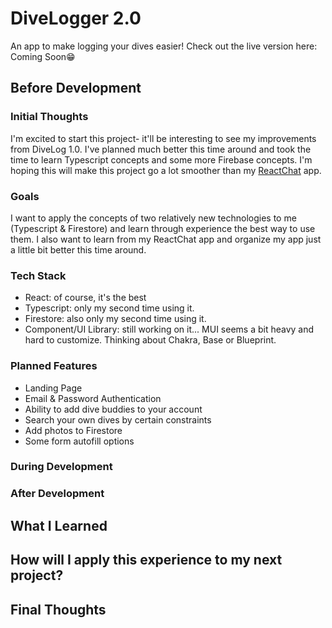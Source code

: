# DiveLogger 2.0

An app to make logging your dives easier! Check out the live version here: Coming Soon😁

## Before Development

### Initial Thoughts

I'm excited to start this project- it'll be interesting to see my improvements from DiveLog 1.0. I've planned much better this time around and took the time to learn Typescript concepts and some more Firebase concepts. I'm hoping this will make this project go a lot smoother than my [ReactChat](https://github.com/alyssathi/reactChat) app.

### Goals

I want to apply the concepts of two relatively new technologies to me (Typescript & Firestore) and learn through experience the best way to use them. I also want to learn from my ReactChat app and organize my app just a little bit better this time around.

### Tech Stack

- React: of course, it's the best
- Typescript: only my second time using it.
- Firestore: also only my second time using it.
- Component/UI Library: still working on it... MUI seems a bit heavy and hard to customize. Thinking about Chakra, Base or Blueprint.

### Planned Features

- Landing Page
- Email & Password Authentication
- Ability to add dive buddies to your account
- Search your own dives by certain constraints
- Add photos to Firestore
- Some form autofill options

### During Development

### After Development

## What I Learned

## How will I apply this experience to my next project?

## Final Thoughts
